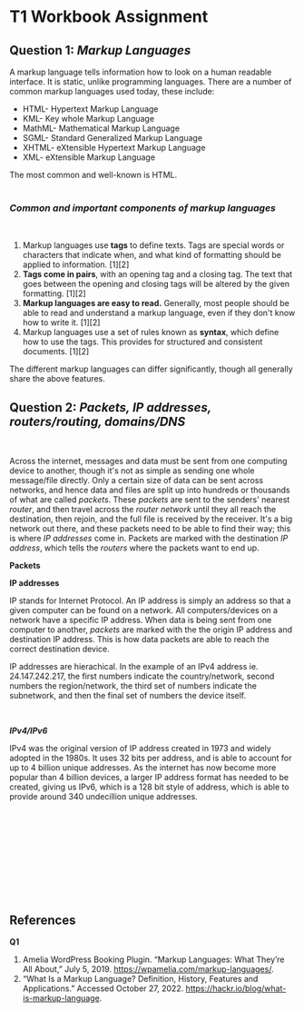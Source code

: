 # T1 Workbook Assignment
## Question 1: *Markup Languages*
A markup language tells information how to look on a human readable interface. It is static, unlike programming languages. There are a number of common markup languages used today, these include:

+ HTML- Hypertext Markup Language
+ KML- Key whole Markup Language
+ MathML- Mathematical Markup Language
+ SGML- Standard Generalized Markup Language
+ XHTML- eXtensible Hypertext Markup Language
+ XML- eXtensible Markup Language

The most common and well-known is HTML. 
<br><br>

### *Common and important components of markup languages*
<br>

1. Markup languages use **tags** to define texts. Tags are special words or characters that indicate when, and what kind of formatting should be applied to information.   [1][2]
2. **Tags come in pairs**, with an opening tag and a closing tag. The text that goes between the opening and closing tags will be altered by the given formatting. [1][2]
3. **Markup languages are easy to read.** Generally, most people should be able to read and understand a markup language, even if they don't know how to write it. [1][2]
4. Markup languages use a set of rules known as **syntax**, which define how to use the tags. This provides for  structured and consistent documents. [1][2]

The different markup languages can differ significantly, though all generally share the above features. 


## Question 2: *Packets, IP addresses, routers/routing, domains/DNS*

<br>

Across the internet, messages and data must be sent from one computing device to another, though it's not as simple as sending one whole message/file directly. Only a certain size of data can be sent across networks, and hence data and files are split up into hundreds or thousands of what are called *packets*. These *packets* are sent to the senders' nearest *router*, and then travel across the *router network* until they all reach the destination, then rejoin, and the full file is received by the receiver. It's a big network out there, and these packets need to be able to find their way; this is where *IP addresses* come in. Packets are marked with the destination *IP address*, which tells the *routers* where the packets want to end up. 

**Packets** 
<br>



**IP addresses**

IP stands for Internet Protocol. An IP address is simply an address so that a given computer can be found on a network. All computers/devices on a network have a specific IP address. When data is being sent from one computer to another, *packets* are marked with the the origin IP address and destination IP address. This is how data packets are able to reach the correct destination device. <br>

IP addresses are hierachical. In the example of an IPv4 address ie. 24.147.242.217, the first numbers indicate the country/network, second numbers the region/network, the third set of numbers indicate the subnetwork, and then the final set of numbers the device itself. 
<br>



<br>

***IPv4/IPv6***

IPv4 was the original version of IP address created in 1973 and widely adopted in the 1980s. It uses 32 bits per address, and is able to account for up to 4 billion unique addresses. As the internet has now become more popular than 4 billion devices, a larger IP address format has needed to be created, giving us IPv6, which is a 128 bit style of address, which is able to provide around 340 undecillion unique addresses. 



<br><br><br><br><br><br><br><br><br>
## References
**Q1**
1. Amelia WordPress Booking Plugin. “Markup Languages: What They’re All About,” July 5, 2019. https://wpamelia.com/markup-languages/.
2. “What Is a Markup Language? Definition, History, Features and Applications.” Accessed October 27, 2022. https://hackr.io/blog/what-is-markup-language.

